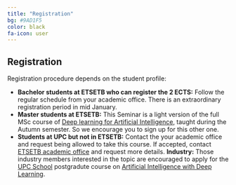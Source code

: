 ```yaml
---
title: "Registration"
bg: #9AD1F5
color: black
fa-icon: user
---
```


## Registration

Registration procedure depends on the student profile:

* **Bachelor students at ETSETB who can register the 2 ECTS:** Follow the regular schedule from your academic office. There is an extraordinary registration period in mid January.
* **Master students at ETSETB:** This Seminar is a light version of the full MSc course of [Deep learning for Artificial Intelligence](https://deeplearning.telecos.upc.edu/courses/dlai), taught during the Autumn semester. So we encourage you to sign up for this other one. 
* **Students at UPC but not in ETSETB:** Contact the your academic office and request being allowed to take this course. If accepted, contact [ETSETB academic office](http://www.etsetb.upc.edu/ca/els-serveis/secretaria-oberta) and request more details.
**Industry:** Those industry members interested in the topic are encouraged to apply for the [UPC School](https://www.talent.upc.edu/ing/) postgradute course on [Artificial Intelligence with Deep Learning](https://www.talent.upc.edu/ing/professionals/professors/codi/310400/artificial-intelligence-deep-learning/).
